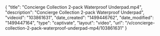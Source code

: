 {
    "title": "Concierge Collection 2-pack Waterproof Underpad.mp4",
    "description": "Concierge Collection 2-pack Waterproof Underpad",
    "videoid": "103861631",
    "date_created": "1499446762",
    "date_modified": "1499447164",
    "type": "captivate",
    "layout": "video",
    "url": "\/v\/concierge-collection-2-pack-waterproof-underpad-mp4\/103861631"
}